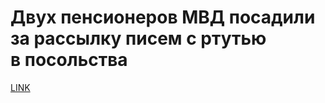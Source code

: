 # Двух пенсионеров МВД посадили за рассылку писем с ртутью в посольства



[LINK](https://varlamov.ru/4270705.html)